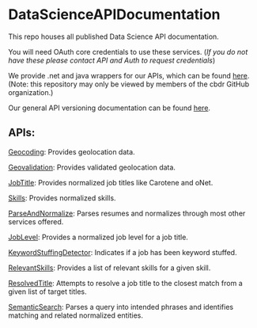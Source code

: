 DataScienceAPIDocumentation
===========================

This repo houses all published Data Science API documentation.

You will need OAuth core credentials to use these services. (*If you do not have these please contact API and Auth to request credentials*)

We provide .net and java wrappers for our APIs, which can be found [here](https://github.com/cbdr/DataScienceServices). (Note: this repository may only be viewed by members of the cbdr GitHub organization.)

Our general API versioning documentation can be found [here](Versioning.md).

APIs:
----
[Geocoding](Geocoding.md): Provides geolocation data.

[Geovalidation](Geovalidation.md): Provides validated geolocation data.

[JobTitle](JobTitle.md): Provides normalized job titles like Carotene and oNet.

[Skills](Skills.md): Provides normalized skills.

[ParseAndNormalize](ParseAndNormalize.md): Parses resumes and normalizes through most other services offered.

[JobLevel](JobLevel.md): Provides a normalized job level for a job title.

[KeywordStuffingDetector](KeywordStuffingDetector.md): Indicates if a job has been keyword stuffed.

[RelevantSkills](RelevantSkills.md): Provides a list of relevant skills for a given skill.

[ResolvedTitle](ResolvedTitle.md): Attempts to resolve a job title to the closest match from a given list of target titles.

[SemanticSearch](SemanticSearch.md): Parses a query into intended phrases and identifies matching and related normalized entities.


